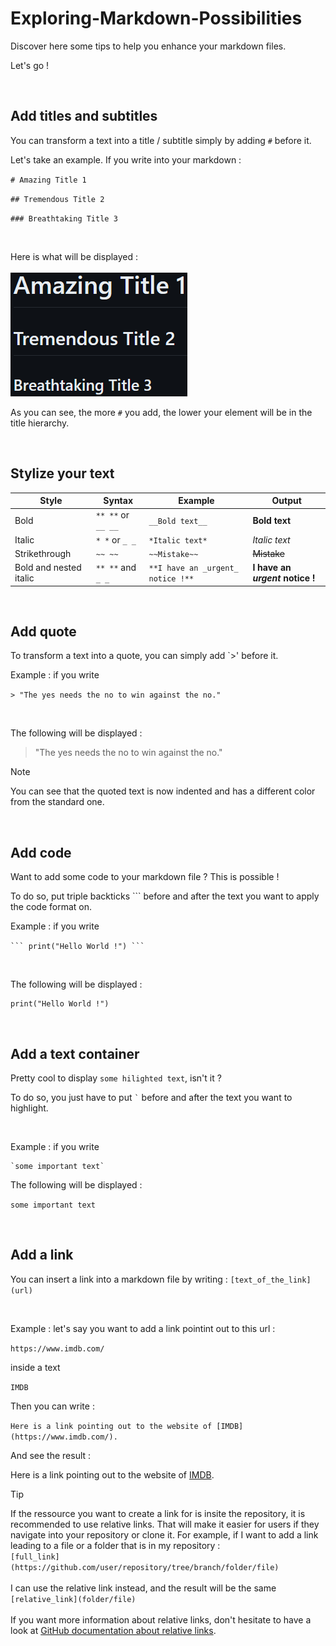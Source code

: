# Exploring-Markdown-Possibilities

Discover here some tips to help you enhance your markdown files.

Let's go !

<br>

## Add titles and subtitles

You can transform a text into a title / subtitle simply by adding `#` before it.

Let's take an example. If you write into your markdown :

` # Amazing Title 1 `

` ## Tremendous Title 2 `

` ### Breathtaking Title 3 `

<br>

Here is what will be displayed :
<br>
<br>
![](Screenshots/Headings.png)
<br>

As you can see, the more `#` you add, the lower your element will be in the title hierarchy.

<br>

## Stylize your text

| Style |   Syntax   |    Example   |    Output   |
|--------------|------------|--------------|-------------|
| Bold | `** **` or `__ __` | `__Bold text__` | **Bold text** |
|    Italic   | `* *` or `_ _` | `*Italic text*` | *Italic text* |
|Strikethrough   | `~~ ~~` | `~~Mistake~~`| ~~Mistake~~ |
|Bold and nested italic | `** **` and `_ _` | `**I have an _urgent_ notice !**`| **I have an _urgent_ notice !** |

<br>

## Add quote

To transform a text into a quote, you can simply add `>' before it.

Example : if you write 

` > "The yes needs the no to win against the no." `

<br>

The following will be displayed :

> "The yes needs the no to win against the no."

> [!NOTE]
> You can see that the quoted text is now indented and has a different color from the standard one.

<br>

## Add code

Want to add some code to your markdown file ? This is possible !

To do so, put triple backticks ``` before and after the text you want to apply the code format on.

Example : if you write

` ```
print("Hello World !")
``` `

<br>

The following will be displayed :
```
print("Hello World !")
```
<br>

## Add a text container

Pretty cool to display `some hilighted text`, isn't it ?

To do so, you just have to put ``` ` ``` before and after the text you want to highlight.

<br>

Example : if you write 

```
`some important text`
```

The following will be displayed :

`some important text`

<br>

## Add a link

You can insert a link into a markdown file by writing :
` [text_of_the_link](url) `

<br>

Example : let's say you want to add a link pointint out to this url :

`https://www.imdb.com/`

inside a text 

`IMDB`

Then you can write :

`Here is a link pointing out to the website of [IMDB](https://www.imdb.com/).`

And see the result :

Here is a link pointing out to the website of [IMDB](https://www.imdb.com/).

> [!TIP]
> If the ressource you want to create a link for is insite the repository, it is recommended to use relative links. That will make it easier for users if they navigate into your repository or clone it.
> For example, if I want to add a link leading to a file or a folder that is in my repository :
> <br>
> ` [full_link](https://github.com/user/repository/tree/branch/folder/file) `
> <br>
> <br>
> I can use the relative link instead, and the result will be the same
> ` [relative_link](folder/file) `
> <br>
> <br>
> If you want more information about relative links, don't hesitate to have a look at [GitHub documentation about relative links](https://docs.github.com/en/get-started/writing-on-github/getting-started-with-writing-and-formatting-on-github/basic-writing-and-formatting-syntax#relative-links).


